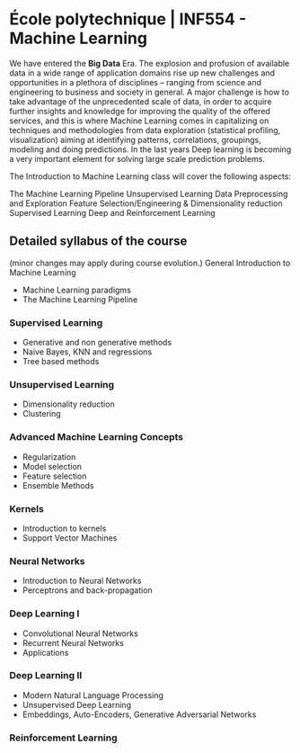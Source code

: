 # École polytechnique | INF554 - Machine Learning

We have entered the **Big Data** Era. The explosion and profusion of available data in a wide range of application domains rise up new challenges and opportunities in a plethora of disciplines – ranging from science and engineering to business and society in general. A major challenge is how to take advantage of the unprecedented scale of data, in order to acquire further insights and knowledge for improving the quality of the offered services, and this is where Machine Learning comes in capitalizing on techniques and methodologies from data exploration (statistical profiling, visualization) aiming at identifying patterns, correlations, groupings, modeling and doing predictions. In the last years Deep learning is becoming a very important element for solving large scale prediction problems. 

The Introduction to Machine Learning class will cover the following aspects:

The Machine Learning Pipeline
Unsupervised Learning
Data Preprocessing and Exploration
Feature Selection/Engineering & Dimensionality reduction
Supervised Learning 
Deep and Reinforcement Learning

## Detailed syllabus of the course
(minor changes may apply during course evolution.)
General Introduction to Machine Learning
- Machine Learning paradigms
- The Machine Learning Pipeline

### Supervised Learning
- Generative and non generative methods
- Naive Bayes, KNN and regressions
- Tree based methods

### Unsupervised Learning
- Dimensionality reduction
- Clustering 

### Advanced Machine Learning Concepts
- Regularization
- Model selection
- Feature selection
- Ensemble Methods

### Kernels
- Introduction to kernels
- Support Vector Machines

### Neural Networks
- Introduction to Neural Networks
- Perceptrons and back-propagation

### Deep Learning I
- Convolutional Neural Networks
- Recurrent Neural Networks
- Applications

### Deep Learning II
- Modern Natural Language Processing
- Unsupervised Deep Learning
- Embeddings, Auto-Encoders, Generative Adversarial Networks

### Reinforcement Learning

